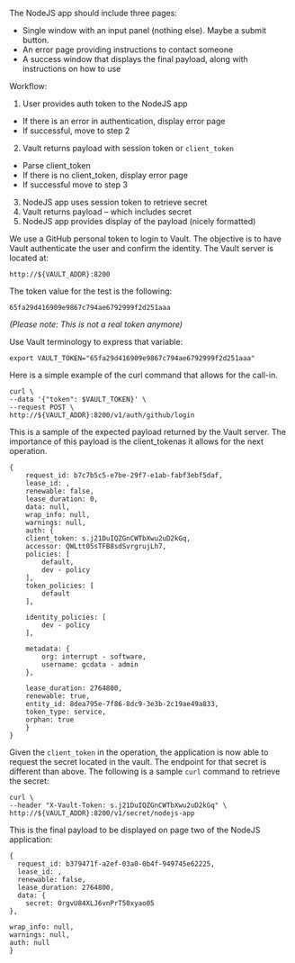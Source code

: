 The NodeJS app should include three pages:

* Single window with an input panel (nothing else). Maybe a submit button.
* An error page providing instructions to contact someone
* A success window that displays the final payload, along with instructions on how to use

Workflow:

1. User provides auth token to the NodeJS app
  - If there is an error in authentication, display error page
  - If successful, move to step 2
2. Vault returns payload with session token or `client_token`
  - Parse client_token
  - If there is no client_token, display error page
  - If successful move to step 3
3. NodeJS app uses session token to retrieve secret
4. Vault returns payload – which includes secret
5. NodeJS app provides display of the payload (nicely formatted)

We use a GitHub personal token to login to Vault. The objective is to have Vault authenticate the user and confirm the identity. The Vault server is located at:

    http://${VAULT_ADDR}:8200

The token value for the test is the following:

    65fa29d416909e9867c794ae6792999f2d251aaa

_(Please note: This is not a real token anymore)_

Use Vault terminology to express that variable:

    export VAULT_TOKEN="65fa29d416909e9867c794ae6792999f2d251aaa"


Here is a simple example of the curl command that allows for the call-in.

    curl \ 
    --data '{"token": $VAULT_TOKEN}' \
    --request POST \
    http://${VAULT_ADDR}:8200/v1/auth/github/login


This is a sample of the expected payload returned by the Vault server. The importance of this payload is the client_tokenas it allows for the next operation.

    {
	    request_id: b7c7b5c5-e7be-29f7-e1ab-fabf3ebf5daf,
	    lease_id: ,
	    renewable: false,
	    lease_duration: 0,
	    data: null,
	    wrap_info: null,
	    warnings: null,
	    auth: {
		client_token: s.j21DuIQZGnCWTbXwu2uD2kGq,
		accessor: QWLtt05sTFB8sdSvrgrujLh7,
		policies: [
			default,
			dev - policy
		],
		token_policies: [
			default
		],

		identity_policies: [
			dev - policy
		],

		metadata: {
			org: interrupt - software,
			username: gcdata - admin
		},

		lease_duration: 2764800,
		renewable: true,
		entity_id: 8dea795e-7f86-8dc9-3e3b-2c19ae49a833,
		token_type: service,
		orphan: true
        }
    }

Given the `client_token` in the operation, the application is now able to request the secret located in the vault. The endpoint for that secret is different than above. The following is a sample `curl` command to retrieve the secret:

    curl \
    --header "X-Vault-Token: s.j21DuIQZGnCWTbXwu2uD2kGq" \
    http://${VAULT_ADDR}:8200/v1/secret/nodejs-app

This is the final payload to be displayed on page two of the NodeJS application:

    {
	  request_id: b379471f-a2ef-03a0-0b4f-949745e62225,
	  lease_id: ,
	  renewable: false,
	  lease_duration: 2764800,
	  data: {
		secret: OrgvU84XLJ6vnPrT50xyao05
	},

	wrap_info: null,
	warnings: null,
	auth: null
	}